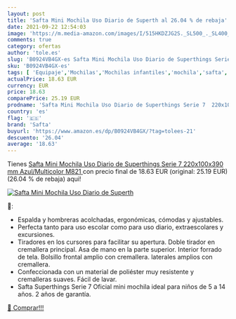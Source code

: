 ```yaml
---
layout: post
title: 'Safta Mini Mochila Uso Diario de Superth al 26.04 % de rebaja'
date: 2021-09-22 12:54:03
image: 'https://m.media-amazon.com/images/I/515HKDZJG2S._SL500_._SL400_.jpg'
comments: true
category: ofertas
author: 'tole.es'
slug: 'B0924VB4GX-es Safta Mini Mochila Uso Diario de Superthings Serie 7...'
sku: 'B0924VB4GX-es'
tags: [ 'Equipaje','Mochilas','Mochilas infantiles','mochila','safta', ]
actualPrice: 18.63 EUR
currency: EUR
price: 18.63
comparePrice: 25.19 EUR
prodname: 'Safta Mini Mochila Uso Diario de Superthings Serie 7  220x100x390 mm  Azul/Multicolor  M821 '
country: 'es'
flag: '🇪🇸'
brand: 'Safta'
buyurl: 'https://www.amazon.es/dp/B0924VB4GX/?tag=tolees-21'
descuento: '26.04'
average: '18.63'
---
```


Tienes [Safta Mini Mochila Uso Diario de Superthings Serie 7  220x100x390 mm  Azul/Multicolor  M821 ](https://www.amazon.es/dp/B0924VB4GX/?tag=tolees-21) con precio final de  18.63 EUR (original: 25.19 EUR) (26.04 %  de rebaja) aqui!

[![Safta Mini Mochila Uso Diario de Superth](https://m.media-amazon.com/images/I/515HKDZJG2S._SL500_._SL400_.jpg)](https://www.amazon.es/dp/B0924VB4GX/?tag=tolees-21)

🔎:

- Espalda y hombreras acolchadas, ergonómicas, cómodas y ajustables.
- Perfecta tanto para uso escolar como para uso diario, extraescolares y excursiones.
- Tiradores en los cursores para facilitar su apertura. Doble tirador en cremallera principal. Asa de mano en la parte superior. Interior forrado de tela. Bolsillo frontal amplio con cremallera. laterales amplios con cremallera.
- Confeccionada con un material de poliéster muy resistente y cremalleras suaves. Fácil de lavar.
- Safta Superthings Serie 7 Oficial mini mochila ideal para niños de 5 a 14 años. 2 años de garantía.

[🛒 Comprar!!!](https://www.amazon.es/dp/B0924VB4GX/?tag=tolees-21)
